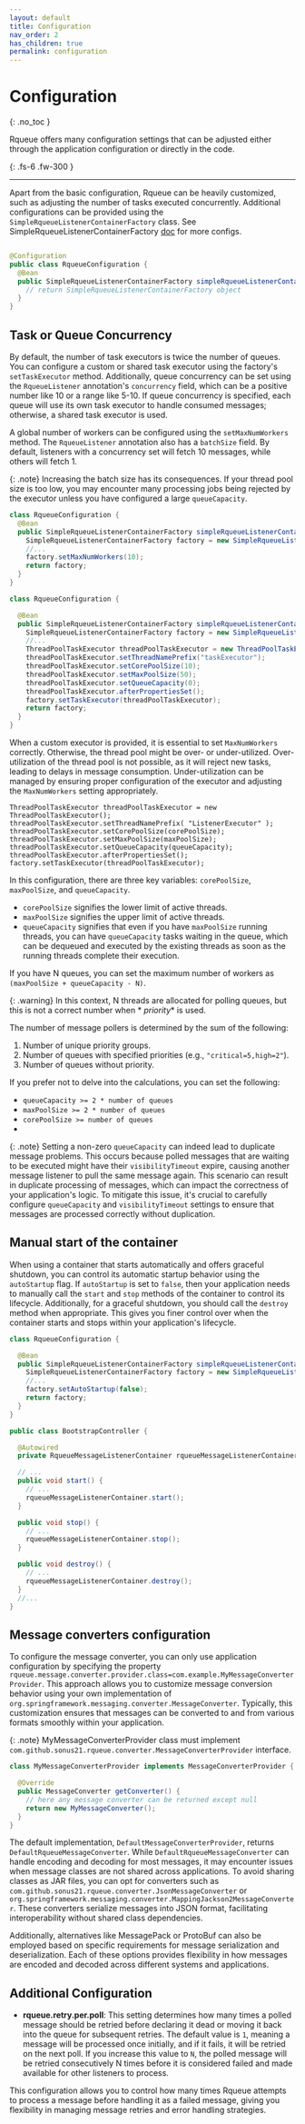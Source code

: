 ```yaml
---
layout: default
title: Configuration
nav_order: 2
has_children: true
permalink: configuration
---
```


# Configuration

{: .no_toc }

Rqueue offers many configuration settings that can be adjusted either through the application
configuration or directly in the code.

{: .fs-6 .fw-300 }

---
Apart from the basic configuration, Rqueue can be heavily customized, such as adjusting the number
of tasks executed concurrently. Additional configurations can be provided using
the `SimpleRqueueListenerContainerFactory` class. See
SimpleRqueueListenerContainerFactory [doc](https://javadoc.io/doc/com.github.sonus21/rqueue-core/latest/com/github/sonus21/rqueue/config/SimpleRqueueListenerContainerFactory.html)
for more configs.

```java

@Configuration
public class RqueueConfiguration {
  @Bean
  public SimpleRqueueListenerContainerFactory simpleRqueueListenerContainerFactory() {
    // return SimpleRqueueListenerContainerFactory object
  }
}
```

## Task or Queue Concurrency

By default, the number of task executors is twice the number of queues. You can configure a custom
or shared task executor using the factory's `setTaskExecutor` method. Additionally, queue
concurrency can be set using the `RqueueListener` annotation's `concurrency` field, which can be a
positive number like 10 or a range like 5-10. If queue concurrency is specified, each queue will use
its own task executor to handle consumed messages; otherwise, a shared task executor is used.

A global number of workers can be configured using the `setMaxNumWorkers` method.
The `RqueueListener` annotation also has a `batchSize` field. By default, listeners with a
concurrency
set will fetch 10 messages, while others will fetch 1.

{: .note}
Increasing the batch size has its consequences. If your thread pool size is too low, you may
encounter many processing jobs being rejected by the executor unless you have configured a
large `queueCapacity`.

```java
class RqueueConfiguration {
  @Bean
  public SimpleRqueueListenerContainerFactory simpleRqueueListenerContainerFactory() {
    SimpleRqueueListenerContainerFactory factory = new SimpleRqueueListenerContainerFactory();
    //...
    factory.setMaxNumWorkers(10);
    return factory;
  }
}
```

```java
class RqueueConfiguration {

  @Bean
  public SimpleRqueueListenerContainerFactory simpleRqueueListenerContainerFactory() {
    SimpleRqueueListenerContainerFactory factory = new SimpleRqueueListenerContainerFactory();
    //...
    ThreadPoolTaskExecutor threadPoolTaskExecutor = new ThreadPoolTaskExecutor();
    threadPoolTaskExecutor.setThreadNamePrefix("taskExecutor");
    threadPoolTaskExecutor.setCorePoolSize(10);
    threadPoolTaskExecutor.setMaxPoolSize(50);
    threadPoolTaskExecutor.setQueueCapacity(0);
    threadPoolTaskExecutor.afterPropertiesSet();
    factory.setTaskExecutor(threadPoolTaskExecutor);
    return factory;
  }
}
```

When a custom executor is provided, it is essential to set `MaxNumWorkers` correctly. Otherwise, the
thread pool might be over- or under-utilized. Over-utilization of the thread pool is not possible,
as it will reject new tasks, leading to delays in message consumption. Under-utilization can be
managed by ensuring proper configuration of the executor and adjusting the `MaxNumWorkers` setting
appropriately.

```
ThreadPoolTaskExecutor threadPoolTaskExecutor = new ThreadPoolTaskExecutor();
threadPoolTaskExecutor.setThreadNamePrefix( "ListenerExecutor" );
threadPoolTaskExecutor.setCorePoolSize(corePoolSize);
threadPoolTaskExecutor.setMaxPoolSize(maxPoolSize);
threadPoolTaskExecutor.setQueueCapacity(queueCapacity);
threadPoolTaskExecutor.afterPropertiesSet();
factory.setTaskExecutor(threadPoolTaskExecutor);
```

In this configuration, there are three key variables: `corePoolSize`, `maxPoolSize`,
and `queueCapacity`.

- `corePoolSize` signifies the lower limit of active threads.
- `maxPoolSize` signifies the upper limit of active threads.
- `queueCapacity` signifies that even if you have `maxPoolSize` running threads, you can
  have `queueCapacity` tasks waiting in the queue, which can be dequeued and executed by the
  existing threads as soon as the running threads complete their execution.

If you have N queues, you can set the maximum number of workers
as `(maxPoolSize + queueCapacity - N)`.

{: .warning}
In this context, N threads are allocated for polling queues, but this is not a correct number when *
*priority** is used.

The number of message pollers is determined by the sum of the following:

1. Number of unique priority groups.
2. Number of queues with specified priorities (e.g., `"critical=5,high=2"`).
3. Number of queues without priority.

If you prefer not to delve into the calculations, you can set the following:

- `queueCapacity >= 2 * number of queues`
- `maxPoolSize >= 2 * number of queues`
- `corePoolSize >= number of queues`
-

{: .note}
Setting a non-zero `queueCapacity` can indeed lead to duplicate message problems. This occurs
because polled messages that are waiting to be executed might have their `visibilityTimeout` expire,
causing another message listener to pull the same message again. This scenario can result in
duplicate processing of messages, which can impact the correctness of your application's logic. To
mitigate this issue, it's crucial to carefully configure `queueCapacity` and `visibilityTimeout`
settings to ensure that messages are processed correctly without duplication.

## Manual start of the container

When using a container that starts automatically and offers graceful shutdown, you can control its
automatic startup behavior using the `autoStartup` flag. If `autoStartup` is set to `false`, then
your application needs to manually call the `start` and `stop` methods of the container to control
its lifecycle. Additionally, for a graceful shutdown, you should call the `destroy` method when
appropriate. This gives you finer control over when the container starts and stops within your
application's lifecycle.

```java
class RqueueConfiguration {

  @Bean
  public SimpleRqueueListenerContainerFactory simpleRqueueListenerContainerFactory() {
    SimpleRqueueListenerContainerFactory factory = new SimpleRqueueListenerContainerFactory();
    //...
    factory.setAutoStartup(false);
    return factory;
  }
}
```

```java
public class BootstrapController {

  @Autowired
  private RqueueMessageListenerContainer rqueueMessageListenerContainer;

  // ...
  public void start() {
    // ...
    rqueueMessageListenerContainer.start();
  }

  public void stop() {
    // ...
    rqueueMessageListenerContainer.stop();
  }

  public void destroy() {
    // ...
    rqueueMessageListenerContainer.destroy();
  }
  //...
}
```

## Message converters configuration

To configure the message converter, you can only use application configuration by specifying the
property `rqueue.message.converter.provider.class=com.example.MyMessageConverterProvider`. This
approach allows you to customize message conversion behavior using your own implementation
of `org.springframework.messaging.converter.MessageConverter`. Typically, this customization ensures
that messages can be converted to and from various formats smoothly within your application.

{: .note}
MyMessageConverterProvider class must
implement `com.github.sonus21.rqueue.converter.MessageConverterProvider` interface.

```java
class MyMessageConverterProvider implements MessageConverterProvider {

  @Override
  public MessageConverter getConverter() {
    // here any message converter can be returned except null 
    return new MyMessageConverter();
  }
}
```

The default implementation, `DefaultMessageConverterProvider`,
returns `DefaultRqueueMessageConverter`. While `DefaultRqueueMessageConverter` can handle encoding
and decoding for most messages, it may encounter issues when message classes are not shared across
applications. To avoid sharing classes as JAR files, you can opt for converters such
as `com.github.sonus21.rqueue.converter.JsonMessageConverter`
or `org.springframework.messaging.converter.MappingJackson2MessageConverter`. These converters
serialize messages into JSON format, facilitating interoperability without shared class
dependencies.

Additionally, alternatives like MessagePack or ProtoBuf can also be employed based on specific
requirements for message serialization and deserialization. Each of these options provides
flexibility in how messages are encoded and decoded across different systems and applications.

## Additional Configuration

- **rqueue.retry.per.poll**: This setting determines how many times a polled message should be
  retried before declaring it dead or moving it back into the queue for subsequent retries. The
  default value is `1`, meaning a message will be processed once initially, and if it fails, it will
  be retried on the next poll. If you increase this value to `N`, the polled message will be retried
  consecutively N times before it is considered failed and made available for other listeners to
  process.

This configuration allows you to control how many times Rqueue attempts to process a message before
handling it as a failed message, giving you flexibility in managing message retries and error
handling strategies.


